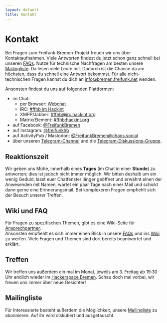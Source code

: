 ```yaml
---
layout: default
title: Kontakt
---
```

Kontakt
=======

Bei Fragen zum Freifunk-Bremen-Projekt freuen wir uns über Kontaktaufnahmen.
Viele Antworten findest du jetzt schon ganz schnell bei unseren [FAQs](faq.html).
Nutze für technische Nachfragen am besten unsere [Mailingliste](https://lists.bremen.freifunk.net/mailman/listinfo/ff-bremen/). Da lesen viele Leute mit. Dadurch ist die Chance da am höchsten, dass du schnell eine Antwort bekommst.
Für alle nicht-technischen Fragen kannst du dich an [info@bremen.freifunk.net](mailto:info@bremen.freifunk.net) wenden.

Ansonsten findest du uns auf folgenden Plattformen:
* im Chat:
  * per Browser: <a href="https://chat.hackint.org/?join=ffhb" target="_blank">Webchat</a>
  * IRC: [#ffhb im Hackint](irc://irc.hackint.org/ffhb)
  * XMPP/Jabber: [#ffhb@irc.hackint.org](xmpp:#ffhb@irc.hackint.org)
  * Matrix/Element: [#ffhb:hackint.org](https://matrix.to/#/#ffhb:hackint.org)
* auf Facebook: <a href="https://www.facebook.com/FreifunkBremen" target="_blank">@FreifunkBremen</a>
* auf Instagram: <a href="https://www.instagram.com/freifunkhb" target="_blank">@freifunkhb</a>
* auf ActivityPub / Mastodon: <a href="https://chaos.social/@FreifunkBremen" target="_blank">@FreifunkBremen@chaos.social</a>
* über unseren <a href="https://t.me/FreifunkHB" target="_blank">Telegram-Channel</a> und die <a href="https://t.me/joinchat/TXeIWgJCcYmXKxHF" target="_blank">Telegram-Diskussions-Gruppe</a>.

## Reaktionszeit
Wir geben uns Mühe, innerhalb eines **Tages** (im Chat in einer **Stunde**) zu antworten; dies ist jedoch nicht immer möglich. Wir bitten deshalb um ein wenig Geduld, lasst euer Chatfenster länger geöffnet und erwähnt einen der Anwesenden mit Namen, wartet ein paar Tage nach einer Mail und schickt dann gerne eine Erinnerungsmail. 
Bei komplexeren Fragen empfiehlt sich der Besuch unserer Treffen.

## Wiki und FAQ
Für Fragen zu spezifischen Themen, gibt es eine  Wiki-Seite für [Ansprechpartner](http://wiki.bremen.freifunk.net/Infrastruktur/Ansprechpartner).  
Ansonsten empfiehlt es sich immer einen Blick in unsere [FAQs](faq.html) und ins [Wiki](http://wiki.bremen.freifunk.net/) zu werfen. Viele Fragen und Themen sind dort bereits beantwortet und erklärt.

## Treffen
Wir treffen uns außerdem ein mal im Monat, jeweils am 3. Freitag ab 19:30 Uhr endlich wieder im [Hackerspace Bremen](https://www.hackerspace-bremen.de/anfahrt/).
Schau doch mal vorbei, wir freuen uns immer über neue Gesichter!

## Mailingliste
Für Interessierte besteht außerdem die Möglichkeit, unsere [Mailingliste](https://lists.bremen.freifunk.net/mailman/listinfo/ff-bremen/) zu abonnieren. Auf ihr wird diskutiert und ausgetauscht.
